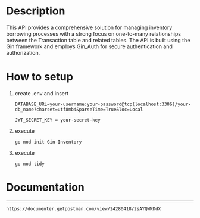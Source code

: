 # Description
This API provides a comprehensive solution for managing inventory borrowing processes with a strong focus on one-to-many relationships between the Transaction table and related tables. The API is built using the Gin framework and employs Gin_Auth for secure authentication and authorization.

# How to setup
1. create .env and insert
    ```
    DATABASE_URL=your-username:your-password@tcp(localhost:3306)/your-db_name?charset=utf8mb4&parseTime=True&loc=Local

    JWT_SECRET_KEY = your-secret-key
    ```
2. execute 
    ```
    go mod init Gin-Inventory
    ```
3. execute 
    ```
    go mod tidy
    ```

# Documentation
***
```
https://documenter.getpostman.com/view/24280418/2sAYQWKDdX
```